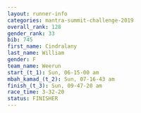 ```yaml
---
layout: runner-info 
categories: mantra-summit-challenge-2019 
overall_rank: 128
gender_rank: 33
bib: 745
first_name: Cindralany
last_name: William
gender: F
team_name: Weerun
start_(t_1): Sun, 06-15-00 am
mbah_kamad_(t_2): Sun, 07-16-43 am
finish_(t_3): Sun, 09-47-20 am
race_time: 3-32-20
status: FINISHER
---
```

